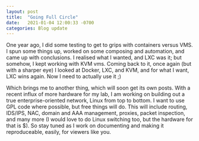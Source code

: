 ```yaml
---
layout: post
title:  "Going Full Circle"
date:   2021-01-04 12:00:33 -0700
categories: Blog update 
---
```

One year ago, I did some testing to get to grips with containers versus VMS. I spun some things up, worked on some composing and automation, and came up with conclusions. I realised what I wanted, and LXC was it; but somehow, I kept working with KVM vms. Coming back to it, once again (but with a sharper eye) I looked at Docker, LXC, and KVM, and for what I want, LXC wins again. Now I need to actually use it ;)

Which brings me to another thing, which will soon get its own posts. With a recent influx of more hardware for my lab, I am working on building out a true enterprise-oriented network, Linux from top to bottom. I want to use GPL code where possible, but free things will do. This will include routing, IDS/IPS, NAC, domain and AAA management, proxies, packet inspection, and many more (I would love to do Linux switching too, but the hardware for that is $). So stay tuned as I work on documenting and making it reproduceable, easily, for viewers like you. 

